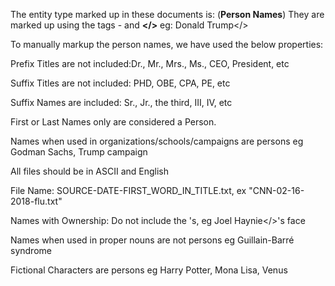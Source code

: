 
The entity type marked up in these documents is: 
(**Person Names**)
They are marked up using the tags -  **<person>** and **</>**  eg: <person>Donald Trump</>


To manually markup the person names, we have used the below properties:

Prefix Titles are not included:Dr., Mr., Mrs., Ms., CEO, President, etc

Suffix Titles are not included: PHD, OBE, CPA, PE, etc

Suffix Names are included: Sr., Jr., the third, III, IV, etc

First or Last Names only are considered a Person.

Names when used in organizations/schools/campaigns are persons eg Godman Sachs, Trump campaign

All files should be in ASCII and English

File Name: SOURCE-DATE-FIRST_WORD_IN_TITLE.txt, ex "CNN-02-16-2018-flu.txt"

Names with Ownership: Do not include the 's, eg Joel Haynie</>'s face

Names when used in proper nouns are not persons eg Guillain-Barré syndrome

Fictional Characters are persons eg Harry Potter, Mona Lisa, Venus
